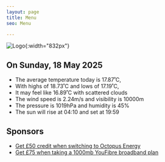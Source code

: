 ```yaml
---
layout: page
title: Menu
seo: Menu

---
```


![Logo](/images/logo.jpg){:width="832px"}

<!-- weather_marker starts -->
## On Sunday, 18 May 2025

- The average temperature today is 17.87˚C,
- With highs of 18.73˚C and lows of 17.19˚C,
- It may feel like 16.89˚C with scattered clouds
- The wind speed is 2.24m/s and visibility is 10000m
- The pressure is 1019hPa and humidity is 45%
- The sun will rise at 04:10 and set at 19:59

<!-- weather_marker ends -->

## Sponsors

- [Get £50 credit when switching to Octopus Energy](https://bit.ly/3oD1nnS)
- [Get £75 when taking a 1000mb YouFibre broadband plan](https://aklam.io/91zWhU?)
